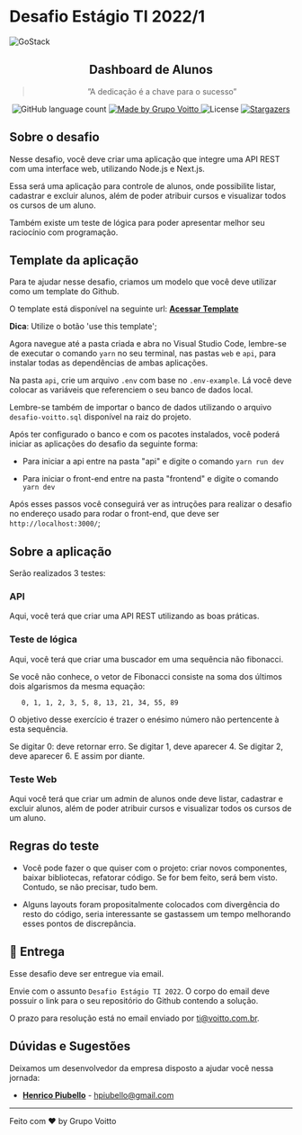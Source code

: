 # Desafio Estágio TI 2022/1

<img alt="GoStack" src="https://www.voitto.com.br/assets/videos/home_header.jpg" />

<h2 align="center">
  Dashboard de Alunos
</h2>

<blockquote align="center">”A dedicação é a chave para o sucesso”</blockquote>

<p align="center">
  <img alt="GitHub language count" src="https://img.shields.io/github/languages/count/Grupo-Voitto/desafio-estagio?color=%23000">

  <a href="https://www.voitto.com.br" target="_blank">
    <img alt="Made by Grupo Voitto" src="https://img.shields.io/badge/made%20by-Grupo Voitto-%23000">
  </a>

  <img alt="License" src="https://img.shields.io/badge/license-MIT-%23000">

  <a href="https://github.com/Grupo-Voitto/desafio-estagio/stargazers">
    <img alt="Stargazers" src="https://img.shields.io/github/stars/Grupo-Voitto/desafio-estagio?style=social">
  </a>
</p>


## Sobre o desafio

Nesse desafio, você deve criar uma aplicação que integre uma API REST com uma interface web, utilizando Node.js e Next.js.

Essa será uma aplicação para controle de alunos, onde possibilite listar, cadastrar e excluir alunos, além de poder atribuir cursos e visualizar todos os cursos de um aluno.

Também existe um teste de lógica para poder apresentar melhor seu raciocínio com programação. 

## Template da aplicação

Para te ajudar nesse desafio, criamos um modelo que você deve utilizar como um template do Github.

O template está disponível na seguinte url: **[Acessar Template](https://github.com/Grupo-Voitto/desafio-estagio)**

**Dica**: Utilize o botão 'use this template';

Agora navegue até a pasta criada e abra no Visual Studio Code, lembre-se de executar o comando `yarn` no seu terminal, nas pastas `web` e `api`, para instalar todas as dependências de ambas aplicações.

Na pasta `api`, crie um arquivo `.env` com base no `.env-example`. Lá você deve colocar as variáveis que referenciem o seu banco de dados local.

Lembre-se também de importar o banco de dados utilizando o arquivo `desafio-voitto.sql` disponível na raiz do projeto.

Após ter configurado o banco e com os pacotes instalados, você poderá iniciar as aplicações do desafio da seguinte forma:
   
   - Para iniciar a api entre na pasta "api" e digite o comando `yarn run dev`
   
   - Para iniciar o front-end entre na pasta "frontend" e digite o comando `yarn dev`

Após esses passos você conseguirá ver as intruções para realizar o desafio no endereço usado para rodar o front-end, que deve ser `http://localhost:3000/`;

## Sobre a aplicação

Serão realizados 3 testes:

### API

Aqui, você terá que criar uma API REST utilizando as boas práticas.

### Teste de lógica

Aqui, você terá que criar uma buscador em uma sequência não fibonacci.

Se você não conhece, o vetor de Fibonacci consiste na soma dos últimos
dois algarismos da mesma equação:

```
   0, 1, 1, 2, 3, 5, 8, 13, 21, 34, 55, 89
```

O objetivo desse exercício é trazer o enésimo número não pertencente à
esta sequência.

Se digitar 0: deve retornar erro. Se digitar 1, deve aparecer 4. Se
digitar 2, deve aparecer 6. E assim por diante.

### Teste Web

Aqui você terá que criar um admin de alunos onde deve listar, cadastrar e excluir alunos, além de poder atribuir cursos e visualizar todos os cursos de um aluno.

## Regras do teste

- Você pode fazer o que quiser com o projeto: criar novos componentes, baixar bibliotecas, refatorar código. Se for bem feito, será bem visto. Contudo, se não precisar, tudo bem.

- Alguns layouts foram propositalmente colocados com divergência do resto do código, seria interessante se gastassem um tempo melhorando esses pontos de discrepância.


## :calendar: Entrega

Esse desafio deve ser entregue via email. 

Envie com o assunto `Desafio Estágio TI 2022`. O corpo do email deve possuir o link para o seu repositório do Github contendo a solução.

O prazo para resolução está no email enviado por ti@voitto.com.br.

## Dúvidas e Sugestões

Deixamos um desenvolvedor da empresa disposto a ajudar você nessa jornada:

 - **[Henrico Piubello](https://github.com/henricop)** - hpiubello@gmail.com


---

Feito com :heart: by Grupo Voitto
